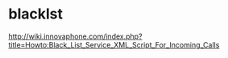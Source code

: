 # blacklst
http://wiki.innovaphone.com/index.php?title=Howto:Black_List_Service_XML_Script_For_Incoming_Calls